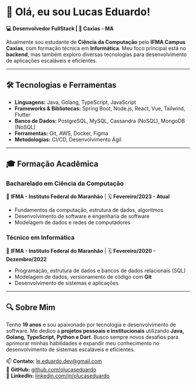 # 👋 Olá, eu sou Lucas Eduardo!

**💻 Desenvolvedor FullStack | 📍 Caxias - MA**

Atualmente sou estudante de **Ciência da Computação** pelo **IFMA Campus Caxias**, com formação técnica em **Informática**. Meu foco principal está no **backend**, mas também exploro diversas tecnologias para desenvolvimento de aplicações escaláveis e eficientes.

---

## 🛠️ Tecnologias e Ferramentas

- **Linguagens:** Java, Golang, TypeScript, JavaScript
- **Frameworks & Bibliotecas:** Spring Boot, Node.js, React, Vue, Tailwind, Flutter
- **Banco de Dados:** PostgreSQL, MySQL, Cassandra (NoSQL), MongoDB (NoSQL)
- **Ferramentas:** Git, AWS, Docker, Figma
- **Metodologias:** CI/CD, Desenvolvimento Ágil

---

## 🎓 Formação Acadêmica

### **Bacharelado em Ciência da Computação**  
📍 **IFMA - Instituto Federal do Maranhão** | 🗓️ **Fevereiro/2023 - Atual**  
- Fundamentos da computação, estrutura de dados, algoritmos
- Desenvolvimento de software e engenharia de software
- Modelagem de dados e redes de computadores

### **Técnico em Informática**  
📍 **IFMA - Instituto Federal do Maranhão** | 🗓️ **Fevereiro/2020 - Dezembro/2022**  
- Programação, estrutura de dados e bancos de dados relacionais (SQL)
- Modelagem de dados, versionamento de código com **Git**
- Desenvolvimento de sistemas e aplicações

---

## 🔍 Sobre Mim

Tenho **19 anos** e sou apaixonado por tecnologia e desenvolvimento de software. Me dedico a **projetos pessoais e institucionais** utilizando **Java, Golang, TypeScript, Python e Dart**. Busco sempre novos desafios para aprimorar minhas habilidades e expandir meu conhecimento no desenvolvimento de sistemas escaláveis e eficientes.

📫 **Contato:** le.eduardo.dev@gmail.com  
🔗 **GitHub:** [github.com/olucaseduardo](https://github.com/olucaseduardo)  
🔗 **LinkedIn:** [linkedin.com/in/olucaseduardo](https://www.linkedin.com/in/lucas-eduardo-89a92a328/)
